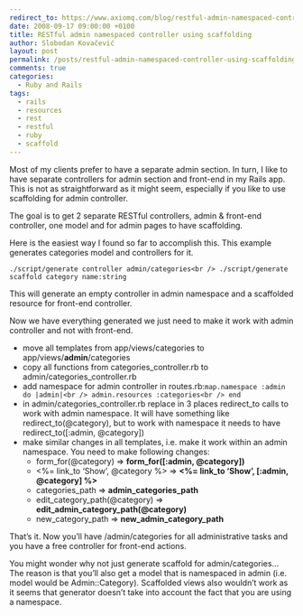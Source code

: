```yaml
---
redirect_to: https://www.axiomq.com/blog/restful-admin-namespaced-controller-using-scaffolding/
date: 2008-09-17 09:00:00 +0100
title: RESTful admin namespaced controller using scaffolding
author: Slobodan Kovačević
layout: post
permalink: /posts/restful-admin-namespaced-controller-using-scaffolding
comments: true
categories:
  - Ruby and Rails
tags:
  - rails
  - resources
  - rest
  - restful
  - ruby
  - scaffold
---
```

Most of my clients prefer to have a separate admin section. In turn, I like to have separate controllers for admin section and front-end in my Rails app. This is not as straightforward as it might seem, especially if you like to use scaffolding for admin controller.

The goal is to get 2 separate RESTful controllers, admin & front-end controller, one model and for admin pages to have scaffolding.

Here is the easiest way I found so far to accomplish this. This example generates categories model and controllers for it.

`./script/generate controller admin/categories<br />
./script/generate scaffold category name:string`

This will generate an empty controller in admin namespace and a scaffolded resource for front-end controller.

Now we have everything generated we just need to make it work with admin controller and not with front-end.

*   move all templates from app/views/categories to app/views/**admin**/categories
*   copy all functions from categories\_controller.rb to admin/categories\_controller.rb
*   add namespace for admin controller in routes.rb:`map.namespace :admin do |admin|<br />
admin.resources :categories<br />
end`
*   in admin/categories\_controller.rb replace in 3 places redirect\_to calls to work with admin namespace. It will have something like redirect\_to(@category), but to work with namespace it needs to have redirect\_to([:admin, @category])
*   make similar changes in all templates, i.e. make it work within an admin namespace. You need to make following changes:
    *   form_for(@category) => **form_for([:admin, @category])**
    *   <%= link_to &#8216;Show&#8217;, @category %> => **<%= link_to &#8216;Show&#8217;, [:admin, @category] %>**
    *   categories_path => **admin\_categories\_path**
    *   edit\_category\_path(@category) => **edit\_admin\_category_path(@category)**
    *   new\_category\_path => **new\_admin\_category_path**

That&#8217;s it. Now you&#8217;ll have /admin/categories for all administrative tasks and you have a free controller for front-end actions.

You might wonder why not just generate scaffold for admin/categories&#8230; The reason is that you&#8217;ll also get a model that is namespaced in admin (i.e. model would be Admin::Category). Scaffolded views also wouldn&#8217;t work as it seems that generator doesn&#8217;t take into account the fact that you are using a namespace.
